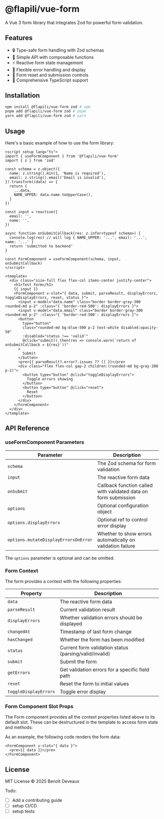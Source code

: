 # @flapili/vue-form

A Vue 3 form library that integrates Zod for powerful form validation.

## Features

- 🔒 Type-safe form handling with Zod schemas
- 🎯 Simple API with composable functions
- ⚡ Reactive form state management
- 🎨 Flexible error handling and display
- 🔄 Form reset and submission controls
- 📝 Comprehensive TypeScript support

## Installation

```bash
npm install @flapili/vue-form zod # npm
pnpm add @flapili/vue-form zod # pnpm
yarn add @flapili/vue-form zod # yarn
```

## Usage

Here's a basic example of how to use the form library:

```vue
<script setup lang="ts">
import { useFormComponent } from '@flapili/vue-form'
import { z } from 'zod'

const schema = z.object({
  name: z.string().min(1, 'Name is required'),
  email: z.string().email('Email is invalid'),
}).transform((data) => {
  return {
    ...data,
    NAME_UPPER: data.name.toUpperCase(),
  }
})

const input = reactive({
  email: '',
  name: '',
})

async function onSubmitCallback(res: z.infer<typeof schema>) {
  console.log(res) // will log { NAME_UPPER: '...', email: '...', name: '...' }
  return 'submitted to backend'
}

const FormComponent = useFormComponent(schema, input, onSubmitCallback)
</script>

<template>
  <div class="size-full flex flex-col items-center justify-center">
    <h1>Test form</h1>
    {{ input }}
    <FormComponent v-slot="{ data, submit, parseResult, displayErrors, toggleDisplayErrors, reset, status }">
      <input v-model="data.name" class="border border-gray-300 rounded-md p-2" :class="{ 'border-red-500': displayErrors }">
      <input v-model="data.email" class="border border-gray-300 rounded-md p-2" :class="{ 'border-red-500': displayErrors }">
      <button
        type="button"
        class="rounded-md bg-blue-500 p-2 text-white disabled:opacity-50"
        :disabled="status !== 'valid'"
        @click="submit().then(res => console.warn(`return of onSubmitCallback = ${res}`))"
      >
        Submit
      </button>
      <pre>{{ parseResult?.error?.issues ?? [] }}</pre>
      <div class="flex flex-col gap-2 children:(rounded-md bg-gray-200 p-2)">
        <button type="button" @click="toggleDisplayErrors">
          Toggle errors showing
        </button>
        <button type="button" @click="reset">
          Reset
        </button>
      </div>
    </FormComponent>
  </div>
</template>
```

## API Reference

### useFormComponent Parameters

| Parameter                            | Description                                                     |
|--------------------------------------|-----------------------------------------------------------------|
| `schema`                             | The Zod schema for form validation                              |
| `input`                              | The reactive form data                                          |
| `onSubmit`                           | Callback function called with validated data on form submission |
| `options`                            | Optional configuration object                                   |
| `options.displayErrors`              | Optional ref to control error display                           |
| `options.mutateDisplayErrorsOnError` | Whether to show errors automatically on validation failure      |

The `options` parameter is optional and can be omitted.

### Form Context

The form provides a context with the following properties:

| Property              | Description                                            |
|-----------------------|--------------------------------------------------------|
| `data`                | The reactive form data                                 |
| `parseResult`         | Current validation result                              |
| `displayErrors`       | Whether validation errors should be displayed          |
| `changedAt`           | Timestamp of last form change                          |
| `hasChanged`          | Whether the form has been modified                     |
| `status`              | Current form validation status (parsing/valid/invalid) |
| `submit`              | Submit the form                                        |
| `getErrors`           | Get validation errors for a specific field path        |
| `reset`               | Reset the form to initial values                       |
| `toggleDisplayErrors` | Toggle error display                                   |

### Form Component Slot Props

The Form component provides all the context properties listed above to its default slot. These can be destructured in the template to access form state and methods:

As an example, the following code renders the form data:
```vue
<FormComponent v-slot="{ data }">
  <pre>{{ data }}</pre>
</FormComponent>
```

## License

MIT License © 2025 Benoît Deveaux

Todo:

- [ ] Add a contributing guide
- [ ] setup CI/CD
- [ ] setup tests

